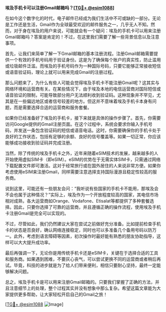 **埃及手机卡可以注册Gmail邮箱吗？[[TG💪+ @esim1088](https://t.me/s/esim1088)]**

在如今这个数字化的时代，电子邮件已经成为我们生活中不可或缺的一部分。无论是工作还是生活，Gmail作为全球最受欢迎的邮件服务之一，几乎无人不知。然而，对于身在埃及的用户来说，可能就会有一个疑问：埃及的手机卡可以用来注册Gmail邮箱吗？答案是肯定的！不过，在这里我们需要了解一些背景信息以及注意事项。

首先，让我们来简单了解一下Gmail邮箱的基本注册流程。注册Gmail邮箱需要提供一个有效的手机号码用于验证身份。这是为了确保每个账户的真实性，防止滥用或垃圾邮件泛滥。而埃及的手机号码作为一种国际号码，只要它能够正常接收短信或语音验证码，理论上就可以用来完成Gmail的注册过程。

那么问题来了，为什么有些人可能会觉得埃及手机卡不能注册Gmail呢？这其实与网络环境和运营商有关。在某些情况下，由于埃及本地的电信运营商对国际短信或语音验证的限制，可能导致部分用户无法顺利收到验证码。这种现象并不罕见，尤其是在一些偏远地区或者信号较差的地方。但这并不意味着埃及手机卡本身有问题，而是需要选择合适的运营商和服务套餐。

如果你已经准备好了埃及的手机卡，接下来就是具体的操作步骤了。首先，你需要访问Google提供的Gmail注册页面。在这个过程中，系统会要求你输入手机号码，并发送一条包含验证码的短信或语音电话。这时，你需要确保你的手机卡处于良好的工作状态，包括有足够的余额、良好的信号覆盖等。如果一切正常，你应该能够成功接收到验证码并完成注册。

当然，除了传统的埃及手机卡之外，近年来随着eSIM技术的发展，越来越多的人开始使用虚拟SIM卡（即eSIM）。eSIM的优势在于无需实体SIM卡，只需通过网络下载配置文件即可激活。这对于经常旅行或在国外居住的人来说非常方便。如果你考虑使用eSIM来注册Gmail，同样需要注意选择支持国际漫游且稳定性较高的服务商。

说到这里，可能还有一些朋友会问：“我听说有些国家的手机卡不能用，那埃及会不会也属于这种情况？”实际上，埃及作为一个开放程度较高的国家，其电信市场相对成熟，各大运营商如Orange、Vodafone、Etisalat等都提供了多种套餐选择。因此，只要你选择了可靠的运营商，并且遵循正确的操作流程，使用埃及手机卡注册Gmail是完全可以实现的。

不过，尽管如此，我们仍然建议大家在尝试之前做好充分准备。比如提前检查手机卡的状态是否良好，确认网络连接稳定，同时也可以多准备几个备用号码以防万一。此外，考虑到语言障碍等因素，初次操作时最好能有熟悉的朋友协助指导，这样可以大大提升成功率。

最后再强调一下，无论你是用传统手机卡还是eSIM卡，关键在于选择合适的工具和服务商。如果遇到困难，不要灰心丧气，可以尝试更换不同的运营商或者稍后再试。毕竟，科技的进步就是为了给人们带来便利，相信只要耐心坚持，最终一定能够解决问题。

总之，埃及手机卡是可以用来注册Gmail邮箱的。只要我们掌握了正确的方法，并且注意细节上的处理，整个过程其实并没有想象中那么复杂。希望这篇文章能为大家提供更多帮助，让大家轻松开启自己的Gmail之旅！

[[TG💪+ @esim1088](https://t.me/s/esim1088) ![Image](https://i.postimg.cc/4NQfJmqS/Snipaste-2025-05-13-00-14-12.png)]